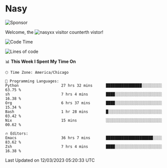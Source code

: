 # Nasy

<!--
<p align="center">
<img height="200" src="https://github-readme-stats.vercel.app/api?username=nasyxx&count_private=true&show_icons=true&theme=dracula&include_all_commits=true"/>
<img height="200" src="https://github-readme-stats.vercel.app/api/top-langs/?username=nasyxx&theme=dracula&hide=html,jupyter+notebook&count_private=true&show_icons=true"/>
</p>

  
----------------
-->

![Sponsor](https://img.shields.io/static/v1.svg?label=Sponsor&message=%E2%9D%A4&logo=GitHub&style=flat&color=pink)
 
Welcome, the ![nasyxx visitor counter](https://count.getloli.com/get/@nasyxx?theme=rule34)th vistor!
 
<!--START_SECTION:waka-->
![Code Time](http://img.shields.io/badge/Code%20Time-3%2C253%20hrs%2026%20mins-blue)

![Lines of code](https://img.shields.io/badge/From%20Hello%20World%20I%27ve%20Written-6.2%20million%20lines%20of%20code-blue)

📊 **This Week I Spent My Time On** 

```text
🕑︎ Time Zone: America/Chicago

💬 Programming Languages: 
Python                   27 hrs 32 mins      ████████████████░░░░░░░░░   63.75 % 
sh                       7 hrs 4 mins        ████░░░░░░░░░░░░░░░░░░░░░   16.38 % 
Org                      6 hrs 37 mins       ████░░░░░░░░░░░░░░░░░░░░░   15.34 % 
Bash                     1 hr 28 mins        █░░░░░░░░░░░░░░░░░░░░░░░░   03.42 % 
Nix                      15 mins             ░░░░░░░░░░░░░░░░░░░░░░░░░   00.62 % 

🔥 Editors: 
Emacs                    36 hrs 7 mins       █████████████████████░░░░   83.62 % 
Zsh                      7 hrs 4 mins        ████░░░░░░░░░░░░░░░░░░░░░   16.38 % 
```


 Last Updated on 12/03/2023 05:20:33 UTC
<!--END_SECTION:waka-->

<!-- ![visitors](https://visitor-badge.laobi.icu/badge?page_id=nasyxx.nasyxx) -->
